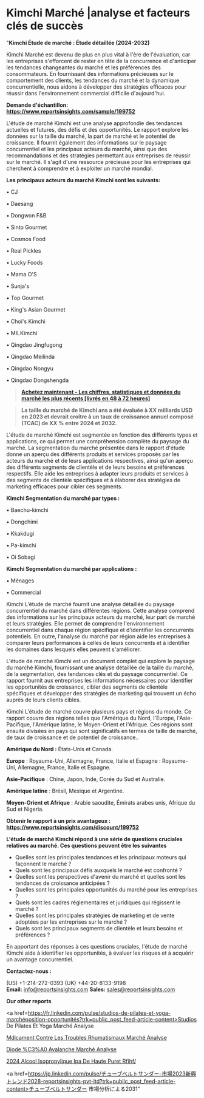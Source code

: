 # Kimchi Marché |analyse et facteurs clés de succès

"<strong>Kimchi Étude de marché : Étude détaillée (2024-2032)</strong>

Kimchi Marché est devenu de plus en plus vital à l'ère de l'évaluation, car les entreprises s'efforcent de rester en tête de la concurrence et d'anticiper les tendances changeantes du marché et les préférences des consommateurs. En fournissant des informations précieuses sur le comportement des clients, les tendances du marché et la dynamique concurrentielle, nous aidons à développer des stratégies efficaces pour réussir dans l'environnement commercial difficile d'aujourd'hui.

<strong>Demande d'échantillon: <a href=https://www.reportsinsights.com/sample/199752>https://www.reportsinsights.com/sample/199752</a></strong>

L'étude de marché Kimchi est une analyse approfondie des tendances actuelles et futures, des défis et des opportunités. Le rapport explore les données sur la taille du marché, la part de marché et le potentiel de croissance. Il fournit également des informations sur le paysage concurrentiel et les principaux acteurs du marché, ainsi que des recommandations et des stratégies permettant aux entreprises de réussir sur le marché. Il s'agit d'une ressource précieuse pour les entreprises qui cherchent à comprendre et à exploiter un marché mondial.

<strong>Les principaux acteurs du marché Kimchi sont les suivants:</strong>

• CJ

• Daesang

• Dongwon F&B

• Sinto Gourmet

• Cosmos Food

• Real Pickles

• Lucky Foods

• Mama O'S

• Sunja's

• Top Gourmet

• King's Asian Gourmet

• Choi's Kimchi

• MILKimchi

• Qingdao Jingfugong

• Qingdao Meilinda

• Qingdao Nongyu

• Qingdao Dongshengda
<blockquote><a href=https://www.reportsinsights.com/buynow/199752><span style=text-decoration: underline;><strong>Achetez maintenant - Les chiffres, statistiques et données du marché les plus récents [livrés en 48 à 72 heures]</strong></span></a></blockquote>
<blockquote><span style=text-decoration: underline;><strong>La taille du marché de Kimchi ans a été évaluée à XX milliards USD en 2023 et devrait croître à un taux de croissance annuel composé (TCAC) de XX % entre 2024 et 2032.</strong></span></blockquote>
L'étude de marché Kimchi est segmentée en fonction des différents types et applications, ce qui permet une compréhension complète du paysage du marché. La segmentation du marché présentée dans le rapport d'étude donne un aperçu des différents produits et services proposés par les acteurs du marché et de leurs applications respectives, ainsi qu'un aperçu des différents segments de clientèle et de leurs besoins et préférences respectifs. Elle aide les entreprises à adapter leurs produits et services à des segments de clientèle spécifiques et à élaborer des stratégies de marketing efficaces pour cibler ces segments.

<strong>Kimchi Segmentation du marché par types :</strong>

• Baechu-kimchi

• Dongchimi

• Kkakdugi

• Pa-kimchi

• Oi Sobagi

<strong>Kimchi Segmentation du marché par applications :</strong>

• Ménages

• Commercial

Kimchi L'étude de marché fournit une analyse détaillée du paysage concurrentiel du marché dans différentes régions. Cette analyse comprend des informations sur les principaux acteurs du marché, leur part de marché et leurs stratégies. Elle permet de comprendre l'environnement concurrentiel dans chaque région spécifique et d'identifier les concurrents potentiels. En outre, l'analyse du marché par région aide les entreprises à comparer leurs performances à celles de leurs concurrents et à identifier les domaines dans lesquels elles peuvent s'améliorer.

L'étude de marché Kimchi est un document complet qui explore le paysage du marché Kimchi, fournissant une analyse détaillée de la taille du marché, de la segmentation, des tendances clés et du paysage concurrentiel. Ce rapport fournit aux entreprises les informations nécessaires pour identifier les opportunités de croissance, cibler des segments de clientèle spécifiques et développer des stratégies de marketing qui trouvent un écho auprès de leurs clients cibles.

Kimchi L'étude de marché couvre plusieurs pays et régions du monde. Ce rapport couvre des régions telles que l'Amérique du Nord, l'Europe, l'Asie-Pacifique, l'Amérique latine, le Moyen-Orient et l'Afrique. Ces régions sont ensuite divisées en pays qui sont significatifs en termes de taille de marché, de taux de croissance et de potentiel de croissance..

<strong>Amérique du Nord :</strong> États-Unis et Canada.

<strong>Europe</strong> : Royaume-Uni, Allemagne, France, Italie et Espagne : Royaume-Uni, Allemagne, France, Italie et Espagne.

<strong>Asie-Pacifique</strong> : Chine, Japon, Inde, Corée du Sud et Australie.

<strong>Amérique latine</strong> : Brésil, Mexique et Argentine.

<strong>Moyen-Orient et Afrique</strong> : Arabie saoudite, Émirats arabes unis, Afrique du Sud et Nigeria.

<strong>Obtenir le rapport à un prix avantageux : <a href=https://www.reportsinsights.com/discount/199752>https://www.reportsinsights.com/discount/199752</a></strong>

<strong>L'étude de marché Kimchi répond à une série de questions cruciales relatives au marché. Ces questions peuvent être les suivantes</strong>
<ul>
  <li>Quelles sont les principales tendances et les principaux moteurs qui façonnent le marché ?</li>
  <li>Quels sont les principaux défis auxquels le marché est confronté ?</li>
  <li>Quelles sont les perspectives d'avenir du marché et quelles sont les tendances de croissance anticipées ?</li>
  <li>Quelles sont les principales opportunités du marché pour les entreprises ?</li>
  <li>Quels sont les cadres réglementaires et juridiques qui régissent le marché ?</li>
  <li>Quelles sont les principales stratégies de marketing et de vente adoptées par les entreprises sur le marché ?</li>
  <li>Quels sont les principaux segments de clientèle et leurs besoins et préférences ?</li>
</ul>
En apportant des réponses à ces questions cruciales, l'étude de marché Kimchi aide à identifier les opportunités, à évaluer les risques et à acquérir un avantage concurrentiel.

<strong>Contactez-nous :</strong>

(US) +1-214-272-0393
(UK) +44-20-8133-9198
<strong>Email:</strong> <a>info@reportsinsights.com</a>
<strong>Sales:</strong> <a>sales@reportsinsights.com</a>

<strong>Our other reports</strong>

<a href=https://fr.linkedin.com/pulse/studios-de-pilates-et-yoga-marchéposition-opportunités?trk=public_post_feed-article-content>Studios De Pilates Et Yoga Marché Analyse</a>

<a href=https://www.linkedin.com/pulse/m%C3%A9dicament-contre-les-troubles-rhumatismaux-march%C3%A9-6jwqf/>Mdicament Contre Les Troubles Rhumatismaux Marché Analyse</a>

<a href=https://www.linkedin.com/pulse/diode-%C3%A0-avalanche-march%C3%A9-rapport-de-analyse-or7uf/>Diode %C3%A0 Avalanche Marché Analyse</a>

<a href=https://www.linkedin.com/pulse/2024-alcool-isopropylique-ipa-de-haute-puret%C3%A9-rfihf/>2024 Alcool Isopropylique Ipa De Haute Puret Rfihf/</a>

<a href=https://jp.linkedin.com/pulse/チューブベルトサンダー-市場2023新興トレンド2028-reportsinsights-pvt-ltd?trk=public_post_feed-article-content>チューブベルトサンダー 市場分析による2031</a>"
